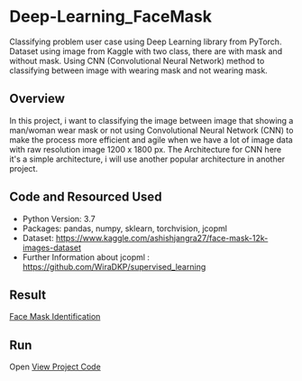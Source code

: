 # Deep-Learning_FaceMask
Classifying problem user case using Deep Learning library from PyTorch. Dataset using image from Kaggle with two class, there are with mask and without mask. Using CNN (Convolutional Neural Network) method to classifying between image with wearing mask and not wearing mask.

## Overview

In this project, i want to classifying the image between image that showing a man/woman wear mask or not using Convolutional Neural Network (CNN) to make the process more efficient and agile when we have a lot of image data with raw resolution image 1200 x 1800 px. The Architecture for CNN here it's a simple architecture, i will use another popular architecture in another project.

## Code and Resourced Used

 - Python Version: 3.7
 - Packages: pandas, numpy, sklearn, torchvision, jcopml
 - Dataset: https://www.kaggle.com/ashishjangra27/face-mask-12k-images-dataset
 - Further Information about jcopml : https://github.com/WiraDKP/supervised_learning
 
## Result
[Face Mask Identification](FaceMaskjpg)

## Run
 
 Open [View Project Code](https://github.com/ferdiansatria95/Deep-Learning_FaceMask/blob/master/Portofolio_Deep_Learning_FaceMask.ipynb)


